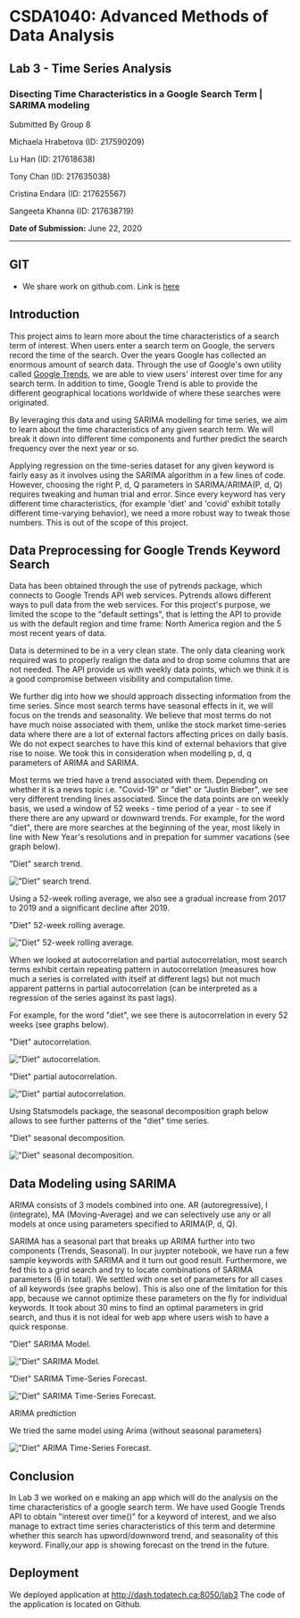 # CSDA1040: Advanced Methods of Data Analysis

## Lab 3 - Time Series Analysis

### Disecting Time Characteristics in a Google Search Term | SARIMA modeling

Submitted By Group 8

Michaela Hrabetova (ID: 217590209)

Lu Han (ID: 217618638)

Tony Chan (ID: 217635038)

Cristina Endara (ID: 217625567)

Sangeeta Khanna (ID: 217638719)

**Date of Submission:** June 22, 2020

---

## GIT

- We share work on github.com. Link is [here](https://github.com/todatech/csda-lab.git)


## Introduction

This project aims to learn more about the time characteristics of a search term of interest. When users enter a search term on Google, the servers record the time of the search. Over the years Google has collected an enormous amount of search data. Through the use of Google's own utility called [Google Trends](https://trends.google.com/trends/?geo=US), we are able to view users' interest over time for any search term. In addition to time, Google Trend is able to provide the different geographical locations worldwide of where these searches were originated.

By leveraging this data and using SARIMA modelling for time series, we aim to learn about the time characteristics of any given search term. We will break it down into different time components and further predict the search frequency over the next year or so.

Applying regression on the time-series dataset for any given keyword is fairly easy as it involves using the SARIMA algorithm in a few lines of code. However, choosing the right P, d, Q parameters in SARIMA/ARIMA(P, d, Q) requires tweaking and human trial and error. Since every keyword has very different time characteristics, (for example 'diet' and 'covid' exhibit totally different time-varying behavior), we need a more robust way to tweak those numbers. This is out of the scope of this project.


## Data Preprocessing for Google Trends Keyword Search

Data has been obtained through the use of pytrends package, which connects to Google Trends API web services. Pytrends allows different ways to pull data from the web services. For this project's purpose, we limited the scope to the "default settings", that is letting the API to provide us with the default region and time frame: North America region and the 5 most recent years of data.

Data is determined to be in a very clean state. The only data cleaning work required was to properly realign the data and to drop some columns that are not needed. The API provide us with weekly data points, which we think it is a good compromise between visibility and computalion time.

We further dig into how we should approach dissecting information from the time series. Since most search terms have seasonal effects in it, we will focus on the trends and seasonality. We believe that most terms do not have much noise associated with them, unlike the stock market time-series data where there are a lot of external factors affecting prices on daily basis. We do not expect searches to have this kind of external behaviors that give rise to noise. We took this in consideration when modelling p, d, q parameters of ARIMA and SARIMA.

Most terms we tried have a trend associated with them. Depending on whether it is a news topic i.e. "Covid-19" or "diet" or "Justin Bieber", we see very different trending lines associated. Since the data points are on weekly basis, we used a window of 52 weeks - time period of a year - to see if there there are any upward or downward trends. For example, for the word "diet", there are more searches at the beginning of the year, most likely in line with New Year's resolutions and in prepation for summer vacations (see graph below).

"Diet" search trend.

!["Diet" search trend.](src/pic31.png)

Using a 52-week rolling average, we also see a gradual increase from 2017 to 2019 and a significant decline after 2019.

"Diet" 52-week rolling average.

!["Diet" 52-week rolling average.](src/pic32.png)

When we looked at autocorrelation and partial autocorrelation, most search terms exhibit certain repeating pattern in autocorrelation (measures how much a series is correlated with itself at different lags) but not much apparent patterns in partial autocorrelation (can be interpreted as a regression of the series against its past lags).

For example, for the word "diet", we see there is autocorrelation in every 52 weeks (see graphs below).

"Diet" autocorrelation.

!["Diet" autocorrelation.](src/pic33.png)

"Diet" partial autocorrelation.

!["Diet" partial autocorrelation.](src/pic34.png)

Using Statsmodels package, the seasonal decomposition graph below allows to see further patterns of the "diet" time series.

"Diet" seasonal decomposition.

!["Diet" seasonal decomposition.](src/pic35.png)


## Data Modeling using SARIMA

ARIMA consists of 3 models combined into one. AR (autoregressive), I (integrate), MA (Moving-Average) and we can selectively use any or all models at once using parameters specified to ARIMA(P, d, Q).

SARIMA has a seasonal part that breaks up ARIMA further into two components (Trends, Seasonal). In our juypter notebook, we have run a few sample keywords with SARIMA and it turn out good result. Furthermore, we fed this to a grid search and try to locate combinations of SARIMA parameters (6 in total). We settled with one set of parameters for all cases of all keywords (see graphs below). This is also one of the limitation for this app, because we cannot optimize these parameters on the fly for individual keywords. It took about 30 mins to find an optimal parameters in grid search, and thus it is not ideal for web app where users wish to have a quick response.

"Diet" SARIMA Model.

!["Diet" SARIMA Model.](src/pic36.png)


"Diet" SARIMA Time-Series Forecast.

!["Diet" SARIMA Time-Series Forecast.](src/pic37.png)

ARIMA predtiction

We tried the same model using Arima (without seasonal parameters)

!["Diet" ARIMA Time-Series Forecast.](src/pic266.PNG)

## Conclusion
In Lab 3 we worked on e making an app which will do the analysis on the time characteristics of a google search term. We have used  Google Trends API to obtain "interest over time()" for a keyword of interest, and we also manage to extract time series characteristics of this term and determine whether this search has upword/downword trend, and seasonality of this keyword. Finally,our app is showing forecast on the trend in the future.



## Deployment

We deployed application at http://dash.todatech.ca:8050/lab3
The code of the application is located on Github. 

